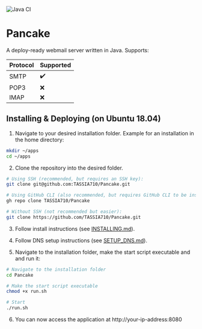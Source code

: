 ![Java CI](https://github.com/TASSIA710/Pancake/workflows/Java%20CI/badge.svg)

# Pancake

A deploy-ready webmail server written in Java. Supports:

| Protocol | Supported          |
| -------- | ------------------ |
| SMTP     | :heavy_check_mark: |
| POP3     | :x:                |
| IMAP     | :x:                |



## Installing & Deploying (on Ubuntu 18.04)

1. Navigate to your desired installation folder. Example for an installation in the home directory:
```bash
mkdir ~/apps
cd ~/apps
```

2. Clone the repository into the desired folder.
```bash
# Using SSH (recommended, but requires an SSH key):
git clone git@github.com:TASSIA710/Pancake.git

# Using GitHub CLI (also recommended, but requires GitHub CLI to be installed):
gh repo clone TASSIA710/Pancake

# Without SSH (not recommended but easier):
git clone https://github.com/TASSIA710/Pancake.git
```

3. Follow install instructions (see [INSTALLING.md](https://github.com/TASSIA710/Pancake/blob/master/docs/INSTALLING.md)).

4. Follow DNS setup instructions (see [SETUP_DNS.md](https://github.com/TASSIA710/Pancake/blob/master/docs/SETUP_DNS.md)).

5. Navigate to the installation folder, make the start script executable and and run it:
```bash
# Navigate to the installation folder
cd Pancake

# Make the start script executable
chmod +x run.sh

# Start
./run.sh
```

6. You can now access the application at http://your-ip-address:8080
